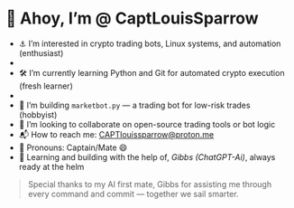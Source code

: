 # 👋 Ahoy, I’m @ CaptLouisSparrow

- ⚓ I’m interested in crypto trading bots, Linux systems, and automation (enthusiast)
- 
- 🛠️ I’m currently learning Python and Git for automated crypto execution (fresh learner)
- 
- 🤖 I’m building `marketbot.py` — a trading bot for low-risk trades (hobbyist)
- 📡 I’m looking to collaborate on open-source trading tools or bot logic
- 📬 How to reach me: CAPTlouissparrow@proton.me
- 🧭 Pronouns: Captain/Mate 😄
- 🤝 Learning and building with the help of, *Gibbs (ChatGPT-Ai)*, always ready at the helm  
> Special thanks to my AI first mate, Gibbs for assisting me through every command and commit — together we sail smarter.


<!---
CATAINLOUISSPARROW/CATAINLOUISSPARROW is a ✨ special ✨ repository because its `README.md` (this file) appears on your GitHub profile.
You can click the Preview link to take a look at your changes.
--->
